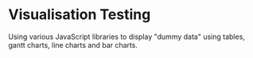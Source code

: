 # Visualisation Testing

Using various JavaScript libraries to display "dummy data" using tables, gantt charts, line charts and bar charts.

